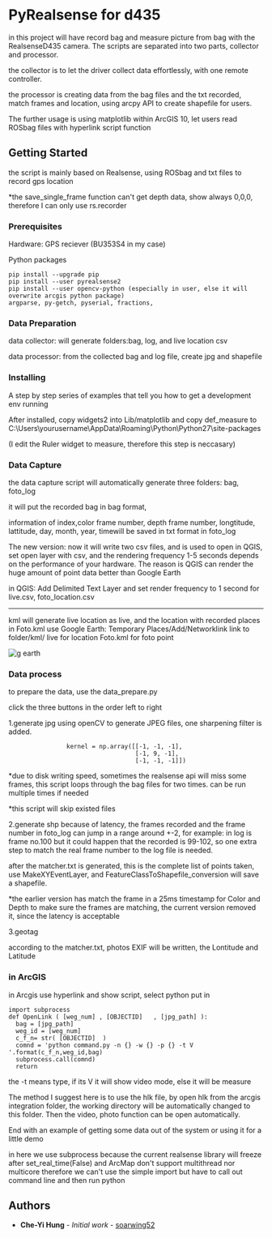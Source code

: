 # PyRealsense for d435

in this project will have record bag and measure picture from bag with the RealsenseD435 camera. The scripts are separated into two parts, collector and processor.

the collector is to let the driver collect data effortlessly, with one remote controller.

the processor is creating data from the bag files and the txt recorded, match frames and location, using arcpy API to create shapefile for users.

The further usage is using matplotlib within ArcGIS 10, let users read ROSbag files with hyperlink script function 

## Getting Started

the script is mainly based on Realsense, using ROSbag and txt files to record gps location

*the save_single_frame function can't get depth data, show always 0,0,0, therefore I can only use rs.recorder


### Prerequisites

Hardware: GPS reciever (BU353S4 in my case)

Python packages
```
pip install --upgrade pip
pip install --user pyrealsense2 
pip install --user opencv-python (especially in user, else it will overwrite arcgis python package)
argparse, py-getch, pyserial, fractions,
```
### Data Preparation

data collector: will generate folders:bag, log, and live location csv

data processor: from the collected bag and log file, create jpg and shapefile


### Installing

A step by step series of examples that tell you how to get a development env running

After installed, copy widgets2 into Lib/matplotlib
and copy def_measure to C:\Users\yourusername\AppData\Roaming\Python\Python27\site-packages

(I edit the Ruler widget to measure, therefore this step is neccasary)

### Data Capture

the data capture script will automatically generate three folders: bag, foto_log

it will put the recorded bag in bag format, 

information of index,color frame number, depth frame number, longtitude, lattitude, day, month, year, timewill be saved in txt format in foto_log

The new version:
now it will write two csv files, and is used to open in QGIS, set open layer with csv, and the rendering frequency 1-5 seconds 
depends on the performance of your hardware.
The reason is QGIS can render the huge amount of point data better than Google Earth

in QGIS:
Add Delimited Text Layer and set render frequency to 1 second for live.csv, foto_location.csv

------------------------------------------------------------------------------------------------------------------
kml will generate live location as live, and the location with recorded places in Foto.kml
use Google Earth: Temporary Places/Add/Networklink link to folder/kml/ live for location Foto.kml for foto point

![g earth](https://github.com/soarwing52/RealsensePython/blob/master/examples/google%20earth.PNG?raw=true)

### Data process

to prepare the data, use the data_prepare.py

click the three buttons in the order left to right

1.generate jpg
using openCV to generate JPEG files, one sharpening filter is added.
```
                kernel = np.array([[-1, -1, -1],
                                   [-1, 9, -1],
                                   [-1, -1, -1]])
```
*due to disk writing speed, sometimes the realsense api will miss some frames, this script loops through the bag files for two times. can be run multiple times if needed

*this script will skip existed files

2.generate shp
because of latency, the frames recorded and the frame number in foto_log can jump in a range around +-2, for example: in log is frame no.100 but it could happen that the recorded is 99-102, so one extra step to match the real frame number to the log file is needed.

after the matcher.txt is generated, this is the complete list of points taken, use MakeXYEventLayer, and FeatureClassToShapefile_conversion will save a shapefile.

*the earlier version has match the frame in a 25ms timestamp for Color and Depth to make sure the frames are matching, the current version removed it, since the latency is acceptable

3.geotag

according to the matcher.txt, photos EXIF will be written, the Lontitude and Latitude

### in ArcGIS

in Arcgis use hyperlink and show script, select python
put in 

```
import subprocess
def OpenLink ( [weg_num] , [OBJECTID]   , [jpg_path] ):
  bag = [jpg_path] 
  weg_id = [weg_num] 
  c_f_n= str( [OBJECTID]  )
  comnd = 'python command.py -n {} -w {} -p {} -t V '.format(c_f_n,weg_id,bag)
  subprocess.call(comnd)
  return
```

the -t means type, if its V it will show video mode, else it will be measure

The method I suggest here is to use the hlk file, by open hlk from the arcgis integration folder, the working directory will be automatically changed to this folder. 
Then the video, photo function can be open automatically.

End with an example of getting some data out of the system or using it for a little demo

in here we use subprocess because the current realsense library will freeze after set_real_time(False)
and ArcMap don't support multithread nor multicore
therefore we can't use the simple import but have to call out command line and then run python

## Authors

* **Che-Yi Hung** - *Initial work* - [soarwing52](https://github.com/soarwing52)

